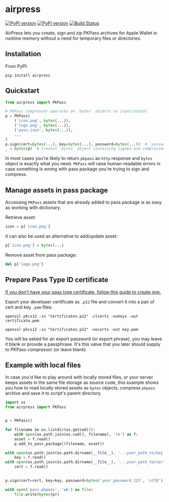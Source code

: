 # airpress

[![PyPI version](https://img.shields.io/pypi/v/airpress.svg)](https://pypi.python.org/pypi/airpress)
[![PyPI version](https://img.shields.io/pypi/pyversions/airpress.svg)](https://pypi.python.org/pypi/airpress)
[![Build Status](https://travis-ci.org/captain-fox/airpress.svg?branch=master)](https://travis-ci.org/captain-fox/airpress)

AirPress lets you create, sign and zip PKPass archives for Apple Wallet in runtime memory without a need for temporary files or directories.

## Installation
From PyPI:

`pip install airpress`

## Quickstart
```python
from airpress import PKPass

# PKPass compressor operates on `bytes` objects as input/output
p = PKPass(
    ('icon.png', bytes(...)),
    ('logo.png', bytes(...)),
    ('pass.json', bytes(...)),
    ...
)
p.sign(cert=bytes(...), key=bytes(...), password=bytes(...))  # `password` argument is optional
_ = bytes(p)  # Creates `bytes` object containing signed and compressed `.pkpass` archive
```
In most cases you're likely to return `pkpass` as `http` response and `bytes` object is exactly what you need. 
`PKPass` will raise human-readable errors in case something is 
wrong with pass package you're trying to sign and compress. 

## Manage assets in pass package
Accessing `PKPass` assets that are already added to pass package is as easy as working with dictionary.

Retrieve asset: 
```python
icon = p['icon.png']
``` 

It can also be used as alternative to add/update asset:

```python
p['icon.png'] = bytes(...)
```

Remove asset from pass package:
```python
del p['logo.png']
```


## Prepare Pass Type ID certificate

[If you don't have your pass type certificate, follow this guide to create one.](https://www.skycore.com/help/creating-pass-signing-certificate/)


Export your developer certificate as `.p12` file and convert it into a pair of cert and key `.pem` files:
 
`openssl pkcs12 -in "Certificates.p12" -clcerts -nokeys -out certificate.pem`   

`openssl pkcs12 -in "Certificates.p12" -nocerts -out key.pem`

You will be asked for an export password (or export phrase), you may leave it blank or provide a passphrase. 
It's this value that you later should supply to PKPass compressor (or leave blank).

## Example with local files

In case you'd like to play around with locally stored files, or your server keeps assets in the same file storage
as source code, this example shows you how to read locally stored assets as `bytes` objects, compress `pkpass` archive
and save it to script's parent directory.

```python
import os
from airpress import PKPass


p = PKPass()

for filename in os.listdir(os.getcwd()):
    with open(os.path.join(os.cwd(), filename), 'rb') as f:
    asset = f.read()
    p.add_to_pass_package((filename, asset))

with open(os.path.join(os.path.dirname(__file__), '...your_path_to/key.pem'), 'rb') as f:
    key = f.read()
with open(os.path.join(os.path.dirname(__file__), '...your_path_to/certificate.pem'), 'rb') as f:
    cert = f.read()
    

p.sign(cert=cert, key=key, password=bytes('your_password_123', 'utf8'))

with open('pass.pkpass', 'wb') as file:
    file.write(bytes(p))
```